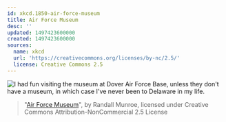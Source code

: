 ```yaml
---
id: xkcd.1850-air-force-museum
title: Air Force Museum
desc: ''
updated: 1497423600000
created: 1497423600000
sources:
  name: xkcd
  url: 'https://creativecommons.org/licenses/by-nc/2.5/'
  license: Creative Commons 2.5
---
```

![I had fun visiting the museum at Dover Air Force Base, unless they don't have a museum, in which case I've never been to Delaware in my life.](https://imgs.xkcd.com/comics/air_force_museum.png)
> "[Air Force Museum](https://xkcd.com/1850/)", by Randall Munroe, licensed under Creative Commons Attribution-NonCommercial 2.5 License
